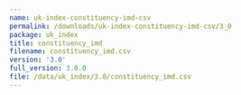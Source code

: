 ```yaml
---
name: uk-index-constituency-imd-csv
permalink: /downloads/uk-index-constituency-imd-csv/3_0
package: uk_index
title: constituency_imd
filename: constituency_imd.csv
version: '3.0'
full_version: 3.0.0
file: /data/uk_index/3.0/constituency_imd.csv
---
```

